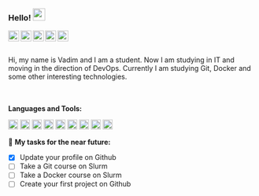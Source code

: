 ### Hello! <img src="https://media.giphy.com/media/hvRJCLFzcasrR4ia7z/giphy.gif" width="25px">
<a href="https://vk.com/crazzy144">
  <img align="left" alt="VKontakte" width="22px" src="https://cdn.jsdelivr.net/npm/simple-icons@v3/icons/vk.svg" />
</a>
<a href="https://twitter.com/CraZZy_144">
  <img align="left" alt="Twitter" width="22px" src="https://cdn.jsdelivr.net/npm/simple-icons@v3/icons/twitter.svg" />
</a>
<a href="https://discord.gg/ArBGPjFf9k">
  <img align="left" alt="Discord" width="22px" src="https://cdn.jsdelivr.net/npm/simple-icons@3.13.0/icons/discord.svg" />
</a>
<a href="https://t.me/CraZZy_144">
  <img align="left" alt="Abhishek's Telegram" width="22px" src="https://cdn.jsdelivr.net/npm/simple-icons@v3/icons/telegram.svg" />
</a>
<a href="https://www.instagram.com/crazzy_144">
  <img align="left" alt="Instagram" width="22px" src="https://cdn.jsdelivr.net/npm/simple-icons@v3/icons/instagram.svg" />
</a>
<br />
<br />
<br />
Hi, my name is Vadim and I am a student. Now I am studying in IT and moving in the direction of DevOps. Currently I am studying Git, Docker and some other interesting technologies. 

<br />
<br />
<br />

**Languages and Tools:**  

<code><img height="20" src="https://mpng.subpng.com/20180824/xrj/kisspng-computer-icons-pro-git-portable-network-graphics-i-git-book-pro-git-app-app-5b80546c0b1311.5417567715351368760454.jpg"></code>
<code><img height="20" src="https://upload.wikimedia.org/wikipedia/commons/thumb/c/c3/Python-logo-notext.svg/768px-Python-logo-notext.svg.png"></code>
<code><img height="20" src="https://github.githubassets.com/images/modules/open_graph/github-mark.png"></code>
<code><img height="20" src="https://nuts-agency.ru/upload/iblock/bac/bacce1db8d3d0810626b33e9ed0f1545.png"></code>
<code><img height="20" src="https://www.docker.com/sites/default/files/d8/2019-07/vertical-logo-monochromatic.png"></code>
<code><img height="20" src="https://cc.sj-cdn.net/instructor/3b7phrfskg78q-sysdig/courses/1l0o4pww6i815/promo-image.1580659076.png"></code>
<code><img height="20" src="https://d1.awsstatic.com/Security/aws-single-sign-on/AWS-600x400.d644956b44a96938adfe2dc8cd1aa49f072d3fc8.jpg"></code>
<code><img height="20" src="https://248006.selcdn.ru/main/upload/setka_images/15592623092019_27e9aa5bdf801f94f7728fe14d1ac08405e5a691.png"></code>
<code><img height="20" src="https://seeklogo.com/images/G/github-logo-5F384D0265-seeklogo.com.png"></code>

🚧 **My tasks for the near future:**
<!-- TODO-IST:START -->
* [x] Update your profile on Github 
* [ ] Take a Git course on Slurm 
* [ ] Take a Docker course on Slurm 
* [ ] Create your first project on Github    
<!-- TODO-IST:END -->
